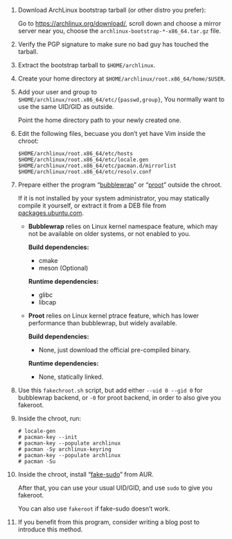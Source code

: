 1.  Download ArchLinux bootstrap tarball (or other distro you prefer):

    Go to <https://archlinux.org/download/>, scroll down and choose a mirror server near you, choose the `archlinux-bootstrap-*-x86_64.tar.gz` file.

2.  Verify the PGP signature to make sure no bad guy has touched the tarball.

3.  Extract the bootstrap tarball to `$HOME/archlinux`.

4.  Create your home directory at `$HOME/archlinux/root.x86_64/home/$USER`.

5.  Add your user and group to `$HOME/archlinux/root.x86_64/etc/{passwd,group}`, You normally want to use the same UID/GID as outside.

    Point the home directory path to your newly created one.

6.  Edit the following files, becuase you don’t yet have Vim inside the chroot:

    ```
    $HOME/archlinux/root.x86_64/etc/hosts
    $HOME/archlinux/root.x86_64/etc/locale.gen
    $HOME/archlinux/root.x86_64/etc/pacman.d/mirrorlist
    $HOME/archlinux/root.x86_64/etc/resolv.conf
    ```

7.  Prepare either the program “[bubblewrap](https://github.com/containers/bubblewrap)” or “[proot](https://proot-me.github.io/)” outside the chroot.

    If it is not installed by your system administrator, you may statically compile it yourself, or extract it from a DEB file from [packages.ubuntu.com](https://packages.ubuntu.com/).

    * **Bubblewrap** relies on Linux kernel namespace feature, which may not be available on older systems, or not enabled to you.

      **Build dependencies:**
      * cmake
      * meson (Optional)

      **Runtime dependencies:**
      * glibc
      * libcap

    * **Proot** relies on Linux kernel ptrace feature, which has lower performance than bubblewrap, but widely available.

      **Build dependencies:**
      * None, just download the official pre-compiled binary.

      **Runtime dependencies:**
      * None, statically linked.

8.  Use this `fakechroot.sh` script, but add either `--uid 0 --gid 0` for bubblewrap backend, or `-0` for proot backend, in order to also give you fakeroot.

9.  Inside the chroot, run:

    ```
    # locale-gen
    # pacman-key --init
    # pacman-key --populate archlinux
    # pacman -Sy archlinux-keyring
    # pacman-key --populate archlinux
    # pacman -Su
    ```

10. Inside the chroot, install “[fake-sudo](https://aur.archlinux.org/packages/fake-sudo)” from AUR.

    After that, you can use your usual UID/GID, and use `sudo` to give you fakeroot.

    You can also use `fakeroot` if fake-sudo doesn’t work.

11. If you benefit from this program, consider writing a blog post to introduce this method.
